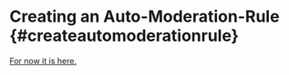 Creating an Auto-Moderation-Rule {#createautomoderationrule}
============
[For now it is here.](https://github.com/RealTimeChris/DiscordCoreAPI/blob/main/source/auto_moderation_entities.cpp#l75)
